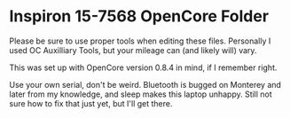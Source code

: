 # Inspiron 15-7568 OpenCore Folder

Please be sure to use proper tools when editing these files. 
Personally I used OC Auxilliary Tools, but your mileage can (and likely will) vary. 

This was set up with OpenCore version 0.8.4 in mind, if I remember right.

Use your own serial, don't be weird. Bluetooth is bugged on Monterey and later from my knowledge, and sleep makes this laptop unhappy. 
Still not sure how to fix that just yet, but I'll get there.
